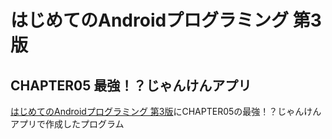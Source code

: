 # はじめてのAndroidプログラミング 第3版
## CHAPTER05 最強！？じゃんけんアプリ

[はじめてのAndroidプログラミング 第3版](https://amzn.to/2UqaCIQ)にCHAPTER05の最強！？じゃんけんアプリで作成したプログラム
